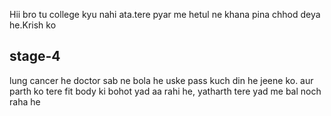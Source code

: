 
Hii bro tu college kyu nahi ata.tere pyar me hetul ne khana pina chhod deya he.Krish ko <h2>stage-4</h2> lung cancer he doctor sab ne bola he uske pass kuch din he jeene ko. aur parth ko tere fit body ki bohot yad aa rahi he, yatharth tere yad me bal noch raha he
